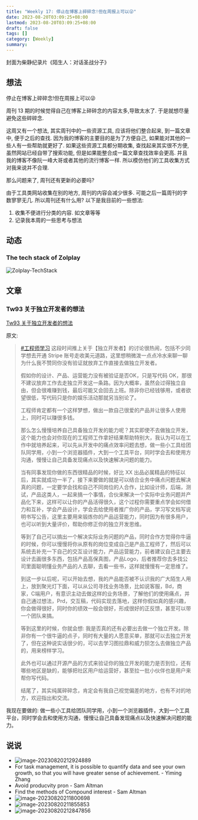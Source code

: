 ```yaml
---
title: "Weekly 17: 停止在博客上碎碎念!但在周报上可以😜"
date: 2023-08-20T03:09:25+08:00
lastmod: 2023-08-20T03:09:25+08:00
draft: false
tags: []
category: [Weekly]
summary: 
---
```

封面为柴静纪录片《陌生人：对话圣战分子》

## 想法

停止在博客上碎碎念!但在周报上可以😜

周刊 13 期的时候觉得自己在博客上碎碎念的内容太多,导致太水了. 于是就想尽量避免这些碎碎念. 

这周又有一个想法, 其实周刊中的一些资源工具, 应该将他们整合起来, 到一篇文章中, 便于之后的查找. 因为我的博客的主要目的是为了方便自己, 如果能对其他的一些人有一些帮助就更好了. 如果这些资源工具都分期收集, 查找起来其实很不方便, 虽然网站已经自带了搜索功能, 但是如果能整合成一篇文章查找效率会更高.  并且我的博客不像阮一峰大哥或者其他的流行博客一样. 所以模仿他们的工具收集方式对我来说并不合理.

那么问题来了, 周刊还有更新的必要吗?

由于工具类网站收集在别的地方, 周刊的内容会减少很多. 可能之后一篇周刊的字数寥寥无几. 所以周刊还有什么用? 以下是我目前的一些想法: 

1. 收集不便进行分类的内容. 如文章等等
2. 记录我本周的一些思考与想法

## 动态

### The tech stack of Zolplay

![Zolplay-TechStack](https://raw.githubusercontent.com/huyixi/Pics/main/zolplay_stack.png)

## 文章

### Tw93 关于独立开发者的想法

[Tw93 关于独立开发者的想法](https://twitter.com/HiTw93/status/1691811922318946691)

原文:

>[#工程师学习](https://twitter.com/hashtag/工程师学习?src=hashtag_click) 这段时间推上关于【独立开发者】的讨论很热闹，包括不少同学想去开通 Stripe 账号走收美元道路，这里想稍微泼一点点冷水来聊一聊为什么我不赞同你没有验证就放弃工作直接去做独立开发者。 
>
>假如你的设计、产品、运营能力没有被验证是否OK，只是写代码 OK，那很不建议放弃工作去走独立开发这一条路。因为大概率，虽然会过得独立自由，但会很难赚到钱，最后可能又会回去上班。除非你已经钱够用，或者欲望很低，写代码只是你的娱乐活动那就另当别论了。 
>
>工程师肯定都有一个这样梦想，做出一款自己很爱的产品并让很多人使用上，同时可以赚很多钱。 
>
>那么怎么慢慢培养自己具备独立开发的能力呢？其实即使不去做独立开发，这个能力也会对你现在的工程师工作拿好结果帮助特别大，我认为可以在工作中就培养起来，可以先从开发中的痛点效率问题去想，做一些小工具给团队同学用，小到一个浏览器插件，大到一个工具平台，同时学会去和使用方沟通，慢慢让自己具备发现痛点以及快速解决问题的能力。
>
>当有同事发现你做的东西很精品的时候，好比 XX 出品必属精品的特征以后，其实就成功一半了，接下来要做的就是可以结合业务中痛点问题去解决真的问题，一定要学会找和自己不同岗位的人合作，比如设计师，后端，测试，产品这类人，一起来搞一个事情，合伙来解决一个实际中业务问题并产品化下来，这样可以让你的产品活得很久，这个过程你需要重点学会如何借力和互补，学会产品设计，学会去给使用者推广你的产品，学习写文档写说明书写公告，这里主要用来锻炼你的产品运营能力，同时因为有很多用户，也可以听到大量评价，帮助你修正你的独立开发思维。
>
>等到了自己可以搞出一个解决实际业务问题的产品，同时合作方觉得你牛逼的时候，你可以慢慢将你从原有的岗位变成自己是产品工程师了，然后可以系统去补充一下自己的交互设计能力，产品运营能力，前者建议自己主要去设计去画很多东西，包括产品高保真图，产品Logo，后者推荐你去多找公司里面聪明懂业务产品的人去聊，去看一些书，这样就慢慢有一定思维了。
>
>到这一步以后呢，可以开始去想，我的产品能否被不认识我的广大陌生人用上，放到聚光灯下面，可以从公司寻找业务场景，比如说客服，Bd，商家，C端用户，有意识主动去做这样的业务场景，了解他们的使用痛点，并自己通过想法，Prd，交互稿，代码实现去落地，这样你假如真的感兴趣，你会做得很好，同时你的绩效一般会很好，形成很好的正反馈，甚至可以带一个团队来搞。
>
>等到这里的时候，你就会想: 我是否真的还有必要出去做一个独立开发。除非你有一个很牛逼的点子，同时有大量的人愿意买单，那就可以去独立开发了，但在这种说实话很少的，可以去学习图拉鼎和威力狈怎么去做独立产品的，用来榜样学习。
>
>此外也可以通过开源产品的方式来验证你的独立开发的能力是否到位，还有哪些地区是缺的，能够把社区用户给运营好，甚至拉一批小伙伴也是用户来帮你写代码。 
>
>结尾了，其实纯属碎碎念，肯定会有我自己视觉偏差的地方，也有不对的地方，欢迎指出和交流。

我现在要做的: 做一些小工具给团队同学用，小到一个浏览器插件，大到一个工具平台，同时学会去和使用方沟通，慢慢让自己具备发现痛点以及快速解决问题的能力。



## 说说

- ![image-20230820212924889](https://raw.githubusercontent.com/huyixi/Pics/main/uPic/image-20230820212924889.png)
- For task management, it is possible to quantify data and see your own growth, so that you will have greater sense of achievement. - Yiming Zhang
- Avoid producvity pron - Sam Altman
- Find the methods of Compound interest -  Sam Altman
- ![image-20230820211800698](https://raw.githubusercontent.com/huyixi/Pics/main/uPic/image-20230820211800698.png)
- ![image-20230820211855853](https://raw.githubusercontent.com/huyixi/Pics/main/uPic/image-20230820211855853.png)
- ![image-20230820212847856](https://raw.githubusercontent.com/huyixi/Pics/main/uPic/image-20230820212847856.png)

